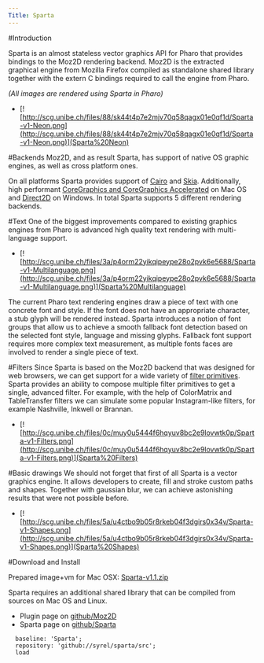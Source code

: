 ```yaml
---
Title: Sparta
---
```


#Introduction

Sparta is an almost stateless vector graphics API for Pharo that provides bindings to the Moz2D rendering backend.
Moz2D is the extracted graphical engine from Mozilla Firefox compiled as standalone shared library together with the extern C bindings required to call the engine from Pharo.

*(All images are rendered using Sparta in Pharo)*
- [![http://scg.unibe.ch/files/88/sk44t4p7e2mjv70q58qagx01e0qf1d/Sparta-v1-Neon.png](http://scg.unibe.ch/files/88/sk44t4p7e2mjv70q58qagx01e0qf1d/Sparta-v1-Neon.png)](Sparta%20Neon)

#Backends
Moz2D, and as result Sparta, has support of native OS graphic engines, as well as cross platform ones.

On all platforms Sparta provides support of [Cairo](https://cairographics.org) and [Skia](https://skia.org/). Additionally, high performant [CoreGraphics and CoreGraphics Accelerated](https://developer.apple.com/reference/coregraphics) on Mac OS and [Direct2D](https://msdn.microsoft.com/en-us/library/windows/desktop/dd317121(v=vs.85).aspx) on Windows.
In total Sparta supports 5 different rendering backends. 

#Text
One of the biggest improvements compared to existing graphics engines from Pharo is advanced high quality text rendering with multi-language support.
- [![http://scg.unibe.ch/files/3a/p4orm22yikqipeype28o2pvk6e5688/Sparta-v1-Multilanguage.png](http://scg.unibe.ch/files/3a/p4orm22yikqipeype28o2pvk6e5688/Sparta-v1-Multilanguage.png)](Sparta%20Multilanguage)

The current Pharo text rendering engines draw a piece of text with one concrete font and style. If the font does not have an appropriate character, a stub glyph will be rendered instead.
Sparta introduces a notion of font groups that allow us to achieve a smooth fallback font detection based on the selected font style, language and missing glyphs. Fallback font support requires more complex text measurement, as multiple fonts faces are involved to render a single piece of text.

#Filters
Since Sparta is based on the Moz2D backend that was designed for web browsers, we can get support for a wide variety of [filter primitives](https://www.w3.org/TR/SVG/filters.html). Sparta provides an ability to compose multiple filter primitives to get a single, advanced filter. For example, with the help of ColorMatrix and TableTransfer filters we can simulate some popular Instagram-like filters, for example Nashville, Inkwell or Brannan.
- [![http://scg.unibe.ch/files/0c/muy0u5444f6hqyuv8bc2e9lovwtk0p/Sparta-v1-Filters.png](http://scg.unibe.ch/files/0c/muy0u5444f6hqyuv8bc2e9lovwtk0p/Sparta-v1-Filters.png)](Sparta%20Filters)

#Basic drawings
We should not forget that first of all Sparta is a vector graphics engine. It allows developers to create, fill and stroke custom paths and shapes. Together with gaussian blur, we can achieve astonishing results that were not possible before.
- [![http://scg.unibe.ch/files/5a/u4ctbo9b05r8rkeb04f3dgirs0x34v/Sparta-v1-Shapes.png](http://scg.unibe.ch/files/5a/u4ctbo9b05r8rkeb04f3dgirs0x34v/Sparta-v1-Shapes.png)](Sparta%20Shapes)

#Download and Install

Prepared image\+vm for Mac OSX: [Sparta-v1.1.zip](https://drive.google.com/open?id=0B-bMBVDOi3oTQkZBSUE0ckYzVmM)

Sparta requires an additional shared library that can be compiled from sources on Mac OS and Linux.
- Plugin page on [github/Moz2D](https://github.com/syrel/Moz2D)
- Sparta page on [github/Sparta](https://github.com/syrel/Sparta)
```Metacello new
  baseline: 'Sparta';
  repository: 'github://syrel/sparta/src';
  load
```
